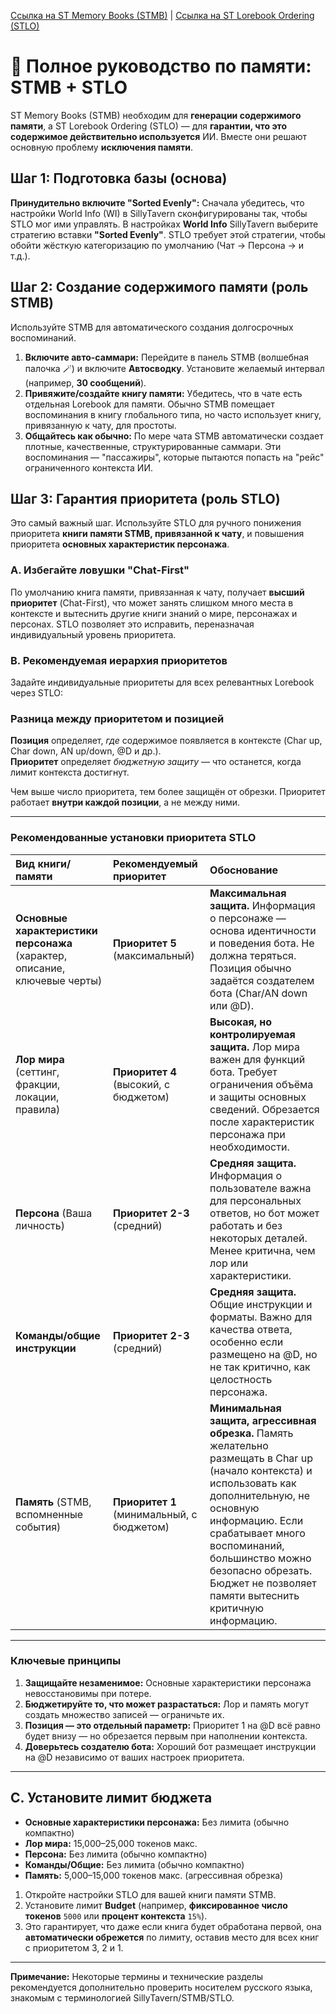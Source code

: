 [Ссылка на ST Memory Books (STMB)](https://github.com/aikohanasaki/SillyTavern-MemoryBooks) | [Ссылка на ST Lorebook Ordering (STLO)](https://github.com/aikohanasaki/SillyTavern-LorebookOrdering)

# 🧠 Полное руководство по памяти: STMB + STLO

ST Memory Books (STMB) необходим для **генерации содержимого памяти**, а ST Lorebook Ordering (STLO) — для **гарантии, что это содержимое действительно используется** ИИ. Вместе они решают основную проблему **исключения памяти**.

## Шаг 1: Подготовка базы (основа)

**Принудительно включите "Sorted Evenly":** Сначала убедитесь, что настройки World Info (WI) в SillyTavern сконфигурированы так, чтобы STLO мог ими управлять. В настройках **World Info** SillyTavern выберите стратегию вставки **"Sorted Evenly"**. STLO требует этой стратегии, чтобы обойти жёсткую категоризацию по умолчанию (Чат → Персона → и т.д.).

## Шаг 2: Создание содержимого памяти (роль STMB)

Используйте STMB для автоматического создания долгосрочных воспоминаний.

1.  **Включите авто-саммари:** Перейдите в панель STMB (волшебная палочка 🪄) и включите **Автосводку**. Установите желаемый интервал (например, **30 сообщений**).
2.  **Привяжите/создайте книгу памяти:** Убедитесь, что в чате есть отдельная Lorebook для памяти. Обычно STMB помещает воспоминания в книгу глобального типа, но часто использует книгу, привязанную к чату, для простоты.
3.  **Общайтесь как обычно:** По мере чата STMB автоматически создает плотные, качественные, структурированные саммари. Эти воспоминания — "пассажиры", которые пытаются попасть на "рейс" ограниченного контекста ИИ.

## Шаг 3: Гарантия приоритета (роль STLO)

Это самый важный шаг. Используйте STLO для ручного понижения приоритета **книги памяти STMB, привязанной к чату**, и повышения приоритета **основных характеристик персонажа**.

### A. Избегайте ловушки "Chat-First"
По умолчанию книга памяти, привязанная к чату, получает **высший приоритет** (Chat-First), что может занять слишком много места в контексте и вытеснить другие книги знаний о мире, персонажах и персонах. STLO позволяет это исправить, переназначая индивидуальный уровень приоритета.

### B. Рекомендуемая иерархия приоритетов

Задайте индивидуальные приоритеты для всех релевантных Lorebook через STLO:

### Разница между приоритетом и позицией

**Позиция** определяет, *где* содержимое появляется в контексте (Char up, Char down, AN up/down, @D и др.).  
**Приоритет** определяет *бюджетную защиту* — что останется, когда лимит контекста достигнут.

Чем выше число приоритета, тем более защищён от обрезки. Приоритет работает **внутри каждой позиции**, а не между ними.

---

### Рекомендованные установки приоритета STLO

| Вид книги/памяти                      | Рекомендуемый приоритет | Обоснование |
|:--------------------------------------|:-----------------------|:------------|
| **Основные характеристики персонажа** (характер, описание, ключевые черты) | **Приоритет 5** (максимальный) | **Максимальная защита.** Информация о персонаже — основа идентичности и поведения бота. Не должна теряться. Позиция обычно задаётся создателем бота (Char/AN down или @D). |
| **Лор мира** (сеттинг, фракции, локации, правила) | **Приоритет 4** (высокий, с бюджетом) | **Высокая, но контролируемая защита.** Лор мира важен для функций бота. Требует ограничения объёма и защиты основных сведений. Обрезается после характеристик персонажа при необходимости. |
| **Персона** (Ваша личность) | **Приоритет 2-3** (средний) | **Средняя защита.** Информация о пользователе важна для персональных ответов, но бот может работать и без некоторых деталей. Менее критична, чем лор или характеристики. |
| **Команды/общие инструкции** | **Приоритет 2-3** (средний) | **Средняя защита.** Общие инструкции и форматы. Важно для качества ответа, особенно если размещено на @D, но не так критично, как целостность персонажа. |
| **Память** (STMB, вспомненные события) | **Приоритет 1** (минимальный, с бюджетом) | **Минимальная защита, агрессивная обрезка.** Память желательно размещать в Char up (начало контекста) и использовать как дополнительную, не основную информацию. Если срабатывает много воспоминаний, большинство можно безопасно обрезать. Бюджет не позволяет памяти вытеснить критичную информацию. |

---

### Ключевые принципы

1. **Защищайте незаменимое:** Основные характеристики персонажа невосстановимы при потере.
2. **Бюджетируйте то, что может разрастаться:** Лор и память могут создать множество записей — ограничьте их.
3. **Позиция — это отдельный параметр:** Приоритет 1 на @D всё равно будет внизу — но обрезается первым при наполнении контекста.
4. **Доверьтесь создателю бота:** Хороший бот размещает инструкции на @D независимо от ваших настроек приоритета.

---

## C. Установите лимит бюджета

- **Основные характеристики персонажа:** Без лимита (обычно компактно)
- **Лор мира:** 15,000–25,000 токенов макс.
- **Персона:** Без лимита (обычно компактно)
- **Команды/Общие:** Без лимита (обычно компактно)
- **Память:** 5,000–15,000 токенов макс. (агрессивная обрезка)

1.  Откройте настройки STLO для вашей книги памяти STMB.
2.  Установите лимит **Budget** (например, **фиксированное число токенов** `5000` или **процент контекста** `15%`).
3.  Это гарантирует, что даже если книга будет обработана первой, она **автоматически обрежется** по лимиту, оставив место для всех книг с приоритетом 3, 2 и 1.

---

**Примечание:** Некоторые термины и технические разделы рекомендуется дополнительно проверить носителем русского языка, знакомым с терминологией SillyTavern/STMB/STLO.
